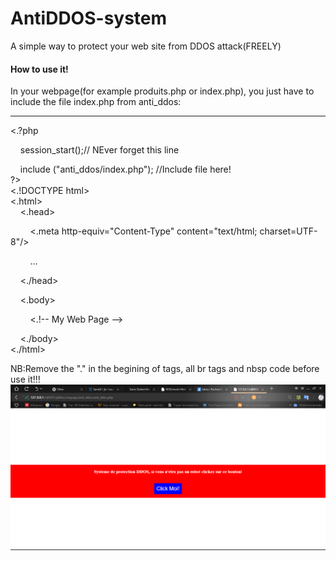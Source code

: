 # AntiDDOS-system
A simple way to protect your web site from DDOS attack(FREELY)

<h4> How to use it!</h4>
In your webpage(for example produits.php or index.php), you just have to include the file index.php from anti_ddos:<br>
<hr>
<.?php <br>

  &nbsp; &nbsp; session_start();// NEver forget this line<br>

  &nbsp; &nbsp; include ("anti_ddos/index.php"); //Include file here!</br>
?><br>
<.!DOCTYPE html><br>
<.html><br>
  &nbsp; &nbsp; <.head><br>
      
  &nbsp; &nbsp; 
  &nbsp; &nbsp; <.meta http-equiv="Content-Type" content="text/html; charset=UTF-8"/><br>
      
  &nbsp; &nbsp; 
  &nbsp; &nbsp; ...<br>
  
  &nbsp; &nbsp; <./head><br>
  
  &nbsp; &nbsp; <.body><br>
    
  &nbsp; &nbsp; 
  &nbsp; &nbsp; <.!-- My Web Page --><br>
  
  &nbsp; &nbsp; <./body><br>
<./html><br>

NB:Remove the "." in the begining of tags, all br tags and nbsp code before use it!!!<br>
<img src="ddos.PNG">
